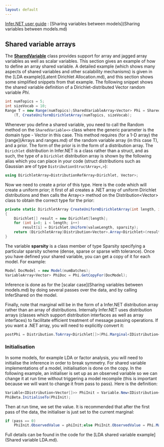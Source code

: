 ```yaml
---
layout: default 
--- 
```

 
[Infer.NET user guide](index.md) : [Sharing variables between models](Sharing variables between models.md)

## Shared variable arrays

The [**SharedVariable**](../apiguide/api/Microsoft.ML.Probabilistic.Models.SharedVariable-1.html) class provides support for array and jagged array variables as well as scalar variables. This section gives an example of how to define an array shared variable. A detailed example (which shows many aspects of shared variables and other scalability mechanisms) is given in the [LDA example](Latent Dirichlet Allocation.md), and this section shows some simplified snippets from that example. The following snippet shows the shared variable definition of a Dirichlet-distributed Vector random variable _Phi_.

```csharp
int numTopics = 5;  
int sizeVocab = 10;  
Range T = new Range(numTopics);SharedVariableArray<Vector> Phi = SharedVariable<Vector>.Random  
    (T, CreateUniformDirichletArray(numTopics, sizeVocab);
```

Whenever you define a shared variable, you need to call the Random method on the `SharedVariable<>` class where the generic parameter is the domain type - Vector in this case. This method requires (for a 1-D array) the [range](Arrays and ranges.md) of the random variable array (in this case T), and a prior. The form of the prior is in the form of a distribution array. The `Dirichlet` distribution in Infer.NET is a class rather than a struct, and as such, the type of a `Dirichlet` distribution array is shown by the following alias which you can place in your code (struct distributions such as Gaussian are of type `DistributionStructArray<,>`):

```csharp
using DirichletArray=DistributionRefArray<Dirichlet, Vector>;
```

Now we need to create a prior of this type. Here is the code which will create a uniform prior; it first of all creates a .NET array of uniform Dirichlet distributions and then calls the Array<> method on the Distribution<Vector\> class to obtain the correct type for the prior:

```csharp
private static DirichletArray CreateUniformDirichletArray(int length, int valueLength Sparsity sparsity)  
{  
    Dirichlet[] result = new Dirichlet[length];  
    for (int i=0; i < length; i++)  
        result[i] = Dirichlet.Uniform(valueLength, sparsity);  
    return (DirichletArray)Distribution<Vector>.Array<Dirichlet>(result);  
}
```

The variable **sparsity** is a class member of type Sparsity specifying a particular sparsity scheme (dense, sparse or sparse with tolerance). Once you have defined your shared variable, you can get a copy of it for each model. For example:

```csharp
Model DocModel = new Model(numBatches);  
VariableArray<Vector> PhiDoc = Phi.GetCopyFor(DocModel);
```

Inference is done as for the [scalar case](Sharing variables between models.md) by doing several passes over the data, and by calling InferShared on the model.

Finally, note that marginal will be in the form of a Infer.NET distribution array rather than an array of distributions. Internally Infer.NET uses distribution arrays (classes which support distribution interfaces as well as array interfaces) to facilitate efficient treatment of message passing operations. If you want a .NET array, you will need to explicitly convert it:

```csharp
postPhi = Distribution.ToArray<Dirichlet[]>(Phi.Marginal<IDistribution<Vector[]>>());
```

### Initialisation

In some models, for example LDA or factor analysis, you will need to initialise the inference in order to break symmetry. For shared variable implementations of a model, initialisation is done on the copy. In the following example, an initialiser is set up as an observed variable so we can change it at run time without triggering a model recompile (this is important because we will want to change it from pass to pass). Here is the definition:

```csharp
Variable<IDistribution<Vector[]>> PhiInit = Variable.New<IDistribution<Vector[]>>();  
PhiBeta.InitialiseTo(PhiInit);
```

Then at run time, we set the value. It is recommended that after the first pass of the data, the initialiser is just set to the current marginal:

```csharp
if (pass == 0)  
    PhiInit.ObservedValue = phiInit;else PhiInit.ObservedValue = Phi.Marginal<IDistribution<Vector[]>>();
```

Full details can be found in the code for the [LDA shared variable example](Shared variable LDA.md).
